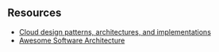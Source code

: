 ## Resources
- [Cloud design patterns, architectures, and implementations](https://docs.aws.amazon.com/prescriptive-guidance/latest/cloud-design-patterns/introduction.html)
- [Awesome Software Architecture](https://awesome-architecture.com/cloud-best-practices/)